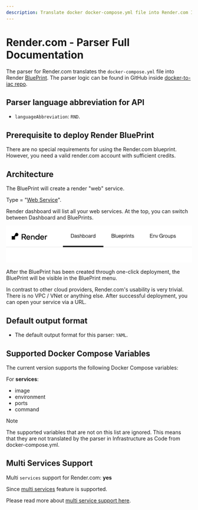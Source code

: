 ```yaml
---
description: Translate docker docker-compose.yml file into Render.com Infrastructure as Code with deploy.my
---
```


# Render.com - Parser Full Documentation

The parser for Render.com translates the `docker-compose.yml` file into Render [BluePrint](https://docs.render.com/infrastructure-as-code). The parser logic can be found in GitHub inside [docker-to-iac repo](https://github.com/deploymy/docker-to-iac/blob/main/src/parsers/render.ts).

## Parser language abbreviation for API

- `languageAbbreviation`: `RND`.

## Prerequisite to deploy Render BluePrint

There are no special requirements for using the Render.com blueprint. However, you need a valid render.com account with sufficient credits.

## Architecture

The BluePrint will create a render "web" service.

Type = "[Web Service](https://docs.render.com/blueprint-spec#type)".

Render dashboard will list all your web services. At the top, you can switch between Dashboard and BluePrints.

![Render BluePrints](/public/img-docs/docker-to-iac/render.com-dashboard-blueprints.png)

After the BluePrint has been created through one-click deployment, the BluePrint will be visible in the BluePrint menu.

In contrast to other cloud providers, Render.com's usability is very trivial. There is no VPC / VNet or anything else. After successful deployment, you can open your service via a URL.

## Default output format

- The default output format for this parser: `YAML`.

## Supported Docker Compose Variables

The current version supports the following Docker Compose variables:

For __services__:

- image
- environment
- ports
- command

> [!NOTE]
> The supported variables that are not on this list are ignored. This means that they are not translated by the parser in Infrastructure as Code from docker-compose.yml.

## Multi Services Support

Multi `services` support for Render.com: __yes__

Since [multi services](https://docs.render.com/blueprint-spec#root-level-fields) feature is supported.

Please read more about [multi service support here](/docker-to-iac/multi-services-support.md).
